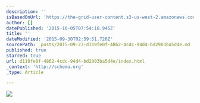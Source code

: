 ```yaml
---
description: ''
isBasedOnUrl: 'https://the-grid-user-content.s3-us-west-2.amazonaws.com/64507e17-74b2-41d1-95d3-5b7ff2c72fd6.png'
author: []
datePublished: '2015-10-05T07:54:18.945Z'
title: ''
dateModified: '2015-09-30T02:59:51.720Z'
sourcePath: _posts/2015-09-23-d119fe0f-4862-4cdc-94d4-bd2903ba5d4e.md
published: true
starred: true
url: d119fe0f-4862-4cdc-94d4-bd2903ba5d4e/index.html
_context: 'http://schema.org'
_type: Article

---
```

![](https://the-grid-user-content.s3-us-west-2.amazonaws.com/64507e17-74b2-41d1-95d3-5b7ff2c72fd6.png)
